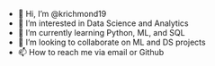 - 👋  Hi, I’m @krichmond19
- 👀  I’m interested in Data Science and Analytics
- 🌱  I’m currently learning Python, ML, and SQL
- 💞️  I’m looking to collaborate on ML and DS projects
- 📫  How to reach me via email or Github 

<!---
krichmond19/krichmond19 is a ✨ special ✨ repository because its `README.md` (this file) appears on your GitHub profile.
You can click the Preview link to take a look at your changes.
--->

